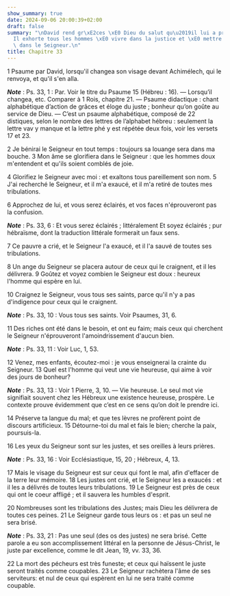 ```yaml
---
show_summary: true
date: 2024-09-06 20:00:39+02:00
draft: false
summary: "\nDavid rend gr\xE2ces \xE0 Dieu du salut qu\u2019il lui a procur\xE9.\n\
  Il exhorte tous les hommes \xE0 vivre dans la justice et \xE0 mettre leur confiance\
  \ dans le Seigneur.\n"
title: Chapitre 33
---
```





1 Psaume par David, lorsqu'il changea son visage devant Achimélech, qui le renvoya, et qu'il s'en alla.

***Note*** :  Ps. 33, 1 : Par. Voir le titre du Psaume 15 (Hébreu : 16). ― Lorsqu’il changea, etc. Comparer à 1 Rois, chapitre 21. ― Psaume didactique : chant alphabétique d’action de grâces et éloge du juste ; bonheur qu’on goûte au service de Dieu. ― C’est un psaume alphabétique, composé de 22 distiques, selon le nombre des lettres de l’alphabet hébreu : seulement la lettre vav y manque et la lettre phé y est répétée deux fois, voir les versets 17 et 23.


2 Je bénirai le Seigneur en tout temps : toujours sa louange sera dans ma bouche. 3 Mon âme se glorifiera dans le Seigneur : que les hommes doux m'entendent et qu'ils soient comblés de joie.


4 Glorifiez le Seigneur avec moi : et exaltons tous pareillement son nom. 5 J'ai recherché le Seigneur, et il m'a exaucé, et il m'a retiré de toutes mes tribulations.


6 Approchez de lui, et vous serez éclairés, et vos faces n'éprouveront pas la confusion.

***Note*** :  Ps. 33, 6 : Et vous serez éclairés ; littéralement Et soyez éclairés ; pur hébraïsme, dont la traduction littérale formerait un faux sens.

7 Ce pauvre a crié, et le Seigneur l'a exaucé, et il l'a sauvé de toutes ses tribulations.


8 Un ange du Seigneur se placera autour de ceux qui le craignent, et il les délivrera. 9 Goûtez et voyez combien le Seigneur est doux : heureux l'homme qui espère en lui.


10 Craignez le Seigneur, vous tous ses saints, parce qu'il n'y a pas d'indigence pour ceux qui le craignent.

***Note*** :  Ps. 33, 10 : Vous tous ses saints. Voir Psaumes, 31, 6.

11 Des riches ont été dans le besoin, et ont eu faim; mais ceux qui cherchent le Seigneur n'éprouveront l'amoindrissement d'aucun bien.

***Note*** :  Ps. 33, 11 : Voir Luc, 1, 53.


12 Venez, mes enfants, écoutez-moi : je vous enseignerai la crainte du Seigneur. 13 Quel est l'homme qui veut une vie heureuse, qui aime à voir des jours de bonheur?

***Note*** :  Ps. 33, 13 : Voir 1 Pierre, 3, 10. ― Vie heureuse. Le seul mot vie signifiait souvent chez les Hébreux une existence heureuse, prospère. Le contexte prouve évidemment que c’est en ce sens qu’on doit le prendre ici.


14 Préserve ta langue du mal; et que tes lèvres ne profèrent point de discours artificieux. 15 Détourne-toi du mal et fais le bien; cherche la paix, poursuis-la.


16 Les yeux du Seigneur sont sur les justes, et ses oreilles à leurs prières.

***Note*** :  Ps. 33, 16 : Voir Ecclésiastique, 15, 20 ; Hébreux, 4, 13.

17 Mais le visage du Seigneur est sur ceux qui font le mal, afin d'effacer de la terre leur mémoire. 18 Les justes ont crié, et le Seigneur les a exaucés : et il les a délivrés de toutes leurs tribulations. 19 Le Seigneur est près de ceux qui ont le coeur affligé ; et il sauvera les humbles d'esprit.


20 Nombreuses sont les tribulations des Justes; mais Dieu les délivrera de toutes ces peines. 21 Le Seigneur garde tous leurs os : et pas un seul ne sera brisé.

***Note*** :  Ps. 33, 21 : Pas une seul (des os des justes) ne sera brisé. Cette parole a eu son accomplissement littéral en la personne de Jésus-Christ, le juste par excellence, comme le dit Jean, 19, vv. 33, 36.


22 La mort des pécheurs est très funeste; et ceux qui haïssent le juste seront traités comme coupables. 23 Le Seigneur rachètera l'âme de ses serviteurs: et nul de ceux qui espèrent en lui ne sera traité comme coupable.

